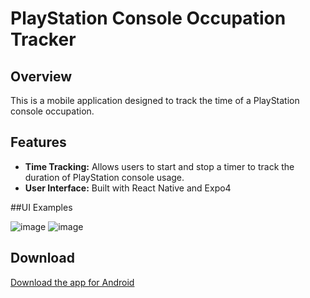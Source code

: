 # PlayStation Console Occupation Tracker

## Overview
This is a mobile application designed to track the time of a PlayStation console occupation. 

## Features
- **Time Tracking:** Allows users to start and stop a timer to track the duration of PlayStation console usage.
- **User Interface:** Built with React Native and Expo4

##UI Examples

![image](https://github.com/user-attachments/assets/6a4ef7aa-0c22-4d13-91a7-7eec6b79c571)
![image](https://github.com/user-attachments/assets/605d8ade-5aed-486f-90f6-4f15c7be5c08)


  
## Download
[Download the app for Android](https://expo.dev/artifacts/eas/5ERDDZLTVyfHAWzgfpynQs.apk)
